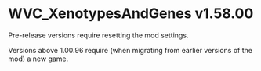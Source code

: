 # WVC_XenotypesAndGenes v1.58.00
 
Pre-release versions require resetting the mod settings.

Versions above 1.00.96 require (when migrating from earlier versions of the mod) a new game.